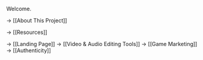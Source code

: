 Welcome.

-> [[About This Project]]

-> [[Resources]]

-> [[Landing Page]]
-> [[Video & Audio Editing Tools]]
-> [[Game Marketing]]
-> [[Authenticity]]